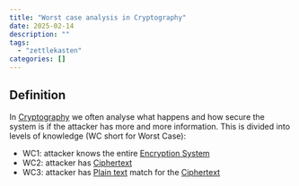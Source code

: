 ```yaml
---
title: "Worst case analysis in Cryptography"
date: 2025-02-14
description: ""
tags: 
  - "zettlekasten"
categories: []
---
```


## Definition

In [Cryptography](Cryptography) we often analyse what happens and how secure the system is if the attacker has more and more information. This is divided into levels of knowledge (WC short for Worst Case):

- WC1: attacker knows the entire [Encryption System](Encryption%20System)
- WC2: attacker has [Ciphertext](Ciphertext.md)
- WC3: attacker has [Plain text](Plain%20text.md) match for the [Ciphertext](Ciphertext.md)
